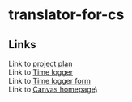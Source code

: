 # translator-for-cs
## Links
  Link to [project plan](https://www.overleaf.com/6323144113jcsngcnbmccj)\
  Link to [Time logger](https://docs.google.com/spreadsheets/d/1a0OQRmzVjDsPEdjvCRKHhhaHO9mvAxnJZMk9ID5Os-4/edit#gid=0)\
  Link to [Time logger form](https://docs.google.com/forms/d/e/1FAIpQLSc3dfyLXUqtjVr4IPM2VsCDT3viFpp6_XFY63GqIomu61FS5w/viewform)\
  Link to [Canvas homepage](https://chalmers.instructure.com/groups/30462)\
 
